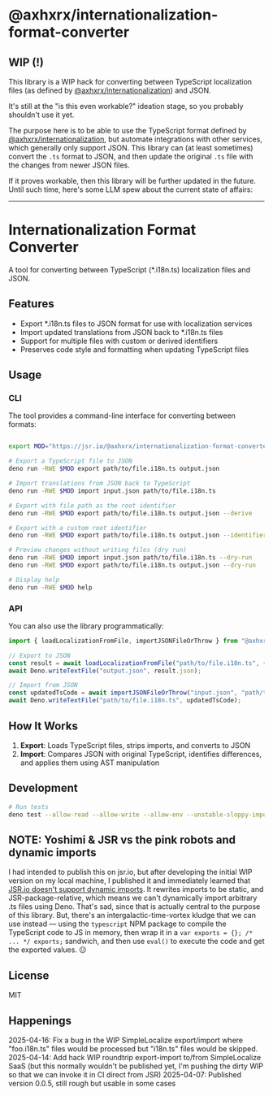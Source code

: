 # @axhxrx/internationalization-format-converter

## WIP (!)

This library is a WIP hack for converting between TypeScript localization files (as defined by [@axhxrx/internationalization](https://jsr.io/@axhxrx/internationalization)) and JSON.

It's still at the "is this even workable?" ideation stage, so you probably shouldn't use it yet. 

The purpose here is to be able to use the TypeScript format defined by [@axhxrx/internationalization](https://jsr.io/@axhxrx/internationalization), but automate integrations with other services, which generally only support JSON. This library can (at least sometimes) convert the `.ts` format to JSON, and then update the original `.ts` file with the changes from newer JSON files.

If it proves workable, then this library will be further updated in the future. Until such time, here's some LLM spew about the current state of affairs:

----

# Internationalization Format Converter

A tool for converting between TypeScript (*.i18n.ts) localization files and JSON.

## Features

- Export *.i18n.ts files to JSON format for use with localization services
- Import updated translations from JSON back to *.i18n.ts files
- Support for multiple files with custom or derived identifiers
- Preserves code style and formatting when updating TypeScript files

## Usage

### CLI

The tool provides a command-line interface for converting between formats:

```bash

export MOD="https://jsr.io/@axhxrx/internationalization-format-converter/0.0.1/mod.ts"

# Export a TypeScript file to JSON
deno run -RWE $MOD export path/to/file.i18n.ts output.json

# Import translations from JSON back to TypeScript
deno run -RWE $MOD import input.json path/to/file.i18n.ts

# Export with file path as the root identifier
deno run -RWE $MOD export path/to/file.i18n.ts output.json --derive

# Export with a custom root identifier
deno run -RWE $MOD export path/to/file.i18n.ts output.json --identifier=customName

# Preview changes without writing files (dry run)
deno run -RWE $MOD import input.json path/to/file.i18n.ts --dry-run
deno run -RWE $MOD export path/to/file.i18n.ts output.json --dry-run

# Display help
deno run -RWE $MOD help
```

### API

You can also use the library programmatically:

```typescript
import { loadLocalizationFromFile, importJSONFileOrThrow } from "@axhxrx/internationalization-format-converter";

// Export to JSON
const result = await loadLocalizationFromFile("path/to/file.i18n.ts", { derive: true });
await Deno.writeTextFile("output.json", result.json);

// Import from JSON
const updatedTsCode = await importJSONFileOrThrow("input.json", "path/to/file.i18n.ts");
await Deno.writeTextFile("path/to/file.i18n.ts", updatedTsCode);
```

## How It Works

1. **Export**: Loads TypeScript files, strips imports, and converts to JSON
2. **Import**: Compares JSON with original TypeScript, identifies differences, and applies them using AST manipulation

## Development

```bash
# Run tests
deno test --allow-read --allow-write --allow-env --unstable-sloppy-imports
```

## NOTE: Yoshimi & JSR vs the pink robots and dynamic imports

I had intended to publish this on jsr.io, but after developing the initial WIP version on my local machine, I published it and immediately learned that [JSR.io doesn't support dynamic imports](https://github.com/denoland/deno/discussions/26266). It rewrites imports to be static, and JSR-package-relative, which means we can't dynamically import arbitrary .ts files using Deno. That's sad, since that is actually central to the purpose of this library. But, there's an intergalactic-time-vortex kludge that we can use instead — using the `typescript` NPM package to compile the TypeScript code to JS in memory, then wrap it in a `var exports = {}; /* ... */ exports;` sandwich, and then use `eval()` to execute the code and get the exported values. 😐

## License

MIT

## Happenings

2025-04-16: Fix a bug in the WIP SimpleLocalize export/import where "foo.i18n.ts" files would be processed but "i18n.ts" files would be skipped.
2025-04-14: Add hack WIP roundtrip export-import to/from SimpleLocalize SaaS (but this normally wouldn't be published yet, I'm pushing the dirty WIP so that we can invoke it in CI direct from JSR)
2025-04-07: Published version 0.0.5, still rough but usable in some cases
